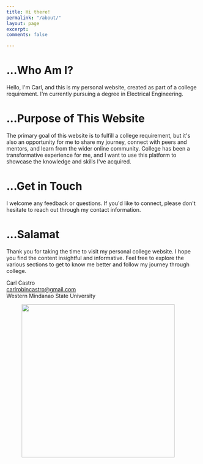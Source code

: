 ```yaml
---
title: Hi there!
permalink: "/about/"
layout: page
excerpt: 
comments: false

---
```

# ...Who Am I?

Hello, I'm Carl, and this is my personal website, created as part of a college requirement. I'm currently pursuing a degree in Electrical Engineering.

# ...Purpose of This Website

The primary goal of this website is to fulfill a college requirement, but it's also an opportunity for me to share my journey, connect with peers and mentors, and learn from the wider online community. College has been a transformative experience for me, and I want to use this platform to showcase the knowledge and skills I've acquired.

# ...Get in Touch

I welcome any feedback or questions. If you'd like to connect, please don't hesitate to reach out through my contact information.

# ...Salamat

Thank you for taking the time to visit my personal college website. I hope you find the content insightful and informative. Feel free to explore the various sections to get to know me better and follow my journey through college.

Carl Castro <br>
carlrobincastro@gmail.com <br>
Western Mindanao State University <br>

<figure><img src="https://media.tenor.com/jtiibdPsFx8AAAAC/moe-moe-kyun.gif" style="width:400px;"> </figure>